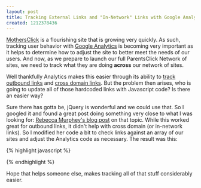 ```yaml
--- 
layout: post
title: Tracking External Links and "In-Network" Links with Google Analytics and jQuery
created: 1212378436
---
```

<a href="http://www.mothersclick.com/">MothersClick</a> is a flourishing site that is growing very quickly. As such, tracking user behavior with <a href="http://www.google.com/analytics/">Google Analytics</a> is becoming very important as it helps to determine how to adjust the site to better meet the needs of our users. And now, as we prepare to launch our full ParentsClick Network of sites, we need to track what they are doing <strong>across</strong> our network of sites.

Well thankfully Analytics makes this easier through its ability to <a href="http://www.google.com/support/googleanalytics/bin/answer.py?answer=55527&topic=11006">track outbound links</a> and <a href="http://www.google.com/support/googleanalytics/bin/answer.py?answer=55503&topic=11009">cross domain links</a>. But the problem then arises, who is going to update all of those hardcoded links with Javascript code? Is there an easier way?



Sure there has gotta be, jQuery is wonderful and we could use that. So I googled it and found a great post doing something very close to what I was looking for: <a href="http://blog.rebeccamurphey.com/2008/01/06/track-outbound-clicks-with-google-analytics-and-jquery/">Rebecca Murphey's blog post</a> on that topic. While this worked great for outbound links, it didn't help with cross domain (or in-network links). So I modified her code a bit to check links against an array of our sites and adjust the Analytics code as necessary. The result was this:


{% highlight javascript %}
<script type="text/javascript">
  // this code adds analytic specific onclick handlers for links to sites in our network (to pass cookies)
  // and external links (to track exit points)
  $(document).ready(function() {
    // strip the host name down, removing subdomains or www
    var host = window.location.host.replace(/^(([^\/]+?\.)*)([^\.]{4,})((\.[a-z]{1,4})*)$/, '$3$4');
    var sites = ['parentsclick.com', 'parentsclick.net', 'mothersclick.com', 'fathersclick.com', 'momblognetwork.com'];
    $('a').each(function() {
      var $a = $(this);
      var href = $a.attr('href');
      var pass = false;

      try {
        // see if the link is external
        if ( (href.match(/^http/)) && (! href.match(host)) ) {
          $.each(sites, function (i, n) {
            // if link is to one of our sites, pass cookie data
            if (href.match(n)) {
              pass = true;
            }
          });
          if (pass) {
            $a.click(function() {
              pageTracker._link(href);
              return false;
            });
          }
          else {
            // if external link to some other site
            $a.click(function() {
              pageTracker._trackPageview('/outgoing/' + href);
            });
          }
        }
      }
      // IE7 throws errors often when dealing with irregular links, such as:
      // <a href="node/10"></a> Empty tags.
      // <a href="http://user:pass@example.com">example</a> User:pass syntax.      
      catch(error) {
        return false;
      }      
    }); 
  });    
</script>
{% endhighlight %}

Hope that helps someone else, makes tracking all of that stuff considerably easier.

